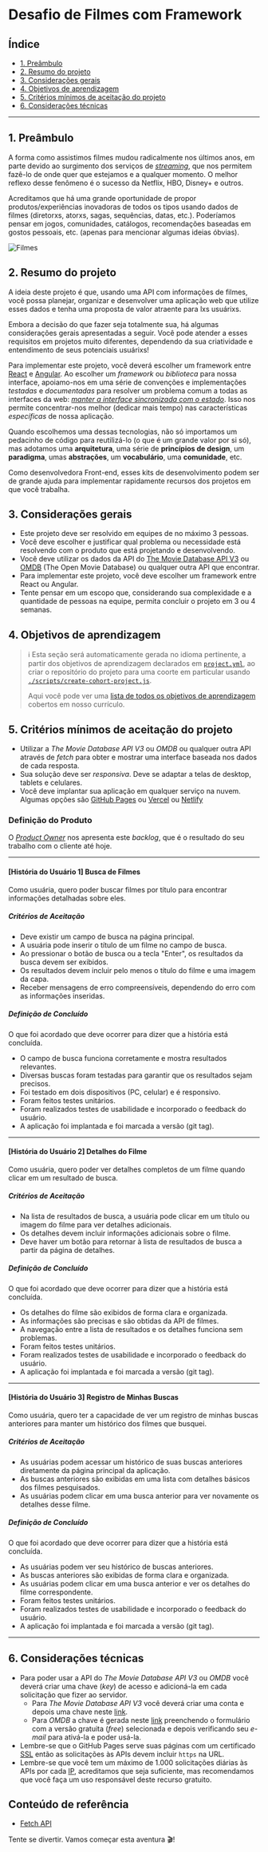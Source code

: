 # Desafio de Filmes com Framework

## Índice

- [1. Preâmbulo](#1-preambulo)
- [2. Resumo do projeto](#2-resumo-do-projeto)
- [3. Considerações gerais](#3-considerações-gerais)
- [4. Objetivos de aprendizagem](#4-objetivos-de-aprendizagem)
- [5. Critérios mínimos de aceitação do projeto](#5-criterios-de-aceitacao-minimos-do-projeto)
- [6. Considerações técnicas](#6-consideracoes-tecnicas)

---

## 1. Preâmbulo

A forma como assistimos filmes mudou radicalmente nos últimos anos, em parte
devido ao surgimento dos serviços de
[_streaming_](https://pt.wikipedia.org/wiki/Streaming), que nos permitem
fazê-lo de onde quer que estejamos e a qualquer momento. O melhor reflexo desse
fenômeno é o sucesso da Netflix, HBO, Disney+ e outros.

Acreditamos que há uma grande oportunidade de propor produtos/experiências
inovadoras de todos os tipos usando dados de filmes (diretorxs, atorxs, sagas,
sequências, datas, etc.). Poderíamos pensar em jogos, comunidades, catálogos,
recomendações baseadas em gostos pessoais, etc.
(apenas para mencionar algumas ideias óbvias).

![Filmes](https://live.staticflickr.com/117/257368762_38bf6fcf9f_h.jpg)

## 2. Resumo do projeto

A ideia deste projeto é que, usando uma API com informações de filmes, você
possa planejar, organizar e desenvolver uma aplicação web que utilize esses
dados e tenha uma proposta de valor atraente para lxs usuárixs.

Embora a decisão do que fazer seja totalmente sua, há algumas considerações
gerais apresentadas a seguir. Você pode atender a esses requisitos em projetos
muito diferentes, dependendo da sua criatividade e entendimento de seus
potenciais usuárixs!

Para implementar este projeto, você deverá escolher um framework entre
[React](https://pt-br.reactjs.org/) e [Angular](https://angular.io/).
Ao escolher um _framework_ ou _biblioteca_ para nossa interface, apoiamo-nos
em uma série de convenções e implementações _testadas_ e _documentadas_ para
resolver um problema comum a todas as interfaces da web:
[_manter a interface sincronizada com o estado_](https://medium.com/dailyjs/the-deepest-reason-why-modern-javascript-frameworks-exist-933b86ebc445).
Isso nos permite concentrar-nos melhor (dedicar mais tempo) nas características
_específicas_ de nossa aplicação.

Quando escolhemos uma dessas tecnologias, não só importamos um pedacinho de
código para reutilizá-lo (o que é um grande valor por si só), mas adotamos uma
**arquitetura**, uma série de **princípios de design**, um **paradigma**, umas
**abstrações**, um **vocabulário**, uma **comunidade**, etc.

Como desenvolvedora Front-end, esses kits de desenvolvimento podem ser de grande
ajuda para implementar rapidamente recursos dos projetos em que você trabalha.

## 3. Considerações gerais

- Este projeto deve ser resolvido em equipes de no máximo 3 pessoas.
- Você deve escolher e justificar qual problema ou necessidade está resolvendo
  com o produto que está projetando e desenvolvendo.
- Você deve utilizar os dados da API do
  [The Movie Database API V3](https://developers.themoviedb.org/3/getting-started/introduction)
  ou
  [OMDB](http://www.omdbapi.com/) (The Open Movie Database) ou qualquer
  outra API que encontrar.
- Para implementar este projeto, você deve escolher um framework entre
  React ou Angular.
- Tente pensar em um escopo que, considerando sua complexidade e a quantidade de
  pessoas na equipe, permita concluir o projeto em 3 ou 4 semanas.

## 4. Objetivos de aprendizagem

> ℹ️ Esta seção será automaticamente gerada no idioma pertinente, a partir dos
> objetivos de aprendizagem declarados em [`project.yml`](./project.yml), ao
> criar o repositório do projeto para uma coorte em particular usando
> [`./scripts/create-cohort-project.js`](../../scripts#create-cohort-project-coaches).
>
> Aqui você pode ver uma [lista de todos os objetivos de aprendizagem](../../learning-objectives/data.yml)
> cobertos em nosso currículo.

## 5. Critérios mínimos de aceitação do projeto

- Utilizar a _The Movie Database API V3_ ou _OMDB_ ou qualquer outra API
  através de _fetch_ para obter e mostrar uma interface baseada nos dados
  de cada resposta.
- Sua solução deve ser _responsiva_. Deve se adaptar a telas de desktop,
  tablets e celulares.
- Você deve implantar sua aplicação em qualquer serviço na nuvem.
  Algumas opções são [GitHub Pages](https://pages.github.com/)
  ou [Vercel](https://vercel.com/)
  ou [Netlify](https://www.netlify.com/)

### Definição do Produto

O [_Product Owner_](https://www.youtube.com/watch?v=r2hU7MVIzxs&t=202s) nos
apresenta este _backlog_, que é o resultado do seu trabalho com
o cliente até hoje.

---

#### [História do Usuário 1] Busca de Filmes

Como usuária, quero poder buscar filmes por título para
encontrar informações detalhadas sobre eles.

##### Critérios de Aceitação

- Deve existir um campo de busca na página principal.
- A usuária pode inserir o título de um filme no campo de busca.
- Ao pressionar o botão de busca ou a tecla "Enter", os
resultados da busca devem ser exibidos.
- Os resultados devem incluir pelo menos o título do filme e uma imagem da capa.
- Receber mensagens de erro compreensíveis, dependendo do
erro com as informações inseridas.

##### Definição de Concluído

O que foi acordado que deve ocorrer para dizer que a história está concluída.

- O campo de busca funciona corretamente e mostra resultados relevantes.
- Diversas buscas foram testadas para garantir que os resultados sejam precisos.
- Foi testado em dois dispositivos (PC, celular) e é responsivo.
- Foram feitos testes unitários.
- Foram realizados testes de usabilidade e incorporado o feedback do usuário.
- A aplicação foi implantada e foi marcada a versão (git tag).

---

#### [História do Usuário 2] Detalhes do Filme

Como usuária, quero poder ver detalhes completos de um
filme quando clicar em um resultado de busca.

##### Critérios de Aceitação

- Na lista de resultados de busca, a usuária pode clicar
em um título ou imagem do filme para ver detalhes adicionais.
- Os detalhes devem incluir informações adicionais sobre o filme.
- Deve haver um botão para retornar à lista de resultados de
busca a partir da página de detalhes.

##### Definição de Concluído

O que foi acordado que deve ocorrer para dizer que a história está concluída.

- Os detalhes do filme são exibidos de forma clara e organizada.
- As informações são precisas e são obtidas da API de filmes.
- A navegação entre a lista de resultados e os detalhes funciona sem problemas.
- Foram feitos testes unitários.
- Foram realizados testes de usabilidade e incorporado o feedback do usuário.
- A aplicação foi implantada e foi marcada a versão (git tag).

---

#### [História do Usuário 3] Registro de Minhas Buscas

Como usuária, quero ter a capacidade de ver um
registro de minhas buscas anteriores para manter um
histórico dos filmes que busquei.

##### Critérios de Aceitação

- As usuárias podem acessar um histórico de suas buscas anteriores
diretamente da página principal da aplicação.
- As buscas anteriores são exibidas em uma lista com detalhes
básicos dos filmes pesquisados.
- As usuárias podem clicar em uma busca anterior para ver
novamente os detalhes desse filme.

##### Definição de Concluído

O que foi acordado que deve ocorrer para dizer que a história está concluída.

- As usuárias podem ver seu histórico de buscas anteriores.
- As buscas anteriores são exibidas de forma clara e organizada.
- As usuárias podem clicar em uma busca anterior e ver os detalhes do filme correspondente.
- Foram feitos testes unitários.
- Foram realizados testes de usabilidade e incorporado o feedback do usuário.
- A aplicação foi implantada e foi marcada a versão (git tag).

---

## 6. Considerações técnicas

- Para poder usar a API do _The Movie Database API V3_ ou _OMDB_ você deverá criar
  uma chave (_key_) de acesso e adicioná-la em cada solicitação que fizer ao servidor.
  + Para _The Movie Database API V3_ você deverá criar uma conta e depois uma
    chave neste [link](https://www.themoviedb.org/settings/api).
  + Para _OMDB_ a chave é gerada neste
  [link](http://www.omdbapi.com/apikey.aspx) preenchendo o formulário com a
  versão gratuita (_free_) selecionada e depois verificando seu _e-mail_ para
  ativá-la e poder usá-la.
- Lembre-se que o GitHub Pages serve suas páginas com um certificado
  [SSL](https://pt.wikipedia.org/wiki/SSL) então as solicitações às APIs
  devem incluir `https` na URL.
- Lembre-se que você tem um máximo de 1.000 solicitações diárias às APIs por cada
  [IP](https://pt.wikipedia.org/wiki/Endere%C3%A7o_IP), acreditamos que seja
  suficiente, mas recomendamos que você faça um uso responsável deste recurso gratuito.

## Conteúdo de referência

- [Fetch API](https://developer.mozilla.org/pt-BR/docs/Web/API/Fetch_API)

Tente se divertir. Vamos começar esta aventura 🎬!
